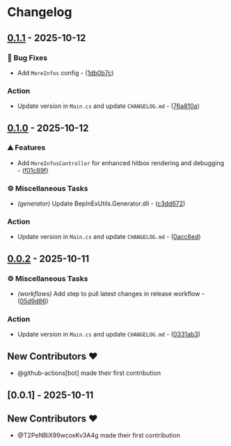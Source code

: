 # Changelog

## [0.1.1](https://github.com/T2PeNBiX99wcoxKv3A4g/HKSS.ShowHitbox/compare/v0.1.0..v0.1.1) - 2025-10-12

### 🐛 Bug Fixes

- Add `MoreInfos` config - ([1db0b7c](https://github.com/T2PeNBiX99wcoxKv3A4g/HKSS.ShowHitbox/commit/1db0b7c3b508aa3cfaae6ba2079edea92358c77e))

### Action

- Update version in `Main.cs` and update `CHANGELOG.md` - ([76a810a](https://github.com/T2PeNBiX99wcoxKv3A4g/HKSS.ShowHitbox/commit/76a810ae3d25d75b2b932eb4c8e4836d03ba97c5))


## [0.1.0](https://github.com/T2PeNBiX99wcoxKv3A4g/HKSS.ShowHitbox/compare/v0.0.2..v0.1.0) - 2025-10-12

### ⛰️  Features

- Add `MoreInfosController` for enhanced hitbox rendering and debugging - ([f01c89f](https://github.com/T2PeNBiX99wcoxKv3A4g/HKSS.ShowHitbox/commit/f01c89f88c38f99dc83c82b432cc7b79568978eb))

### ⚙️ Miscellaneous Tasks

- *(generator)* Update BepInExUtils.Generator.dll - ([c3dd672](https://github.com/T2PeNBiX99wcoxKv3A4g/HKSS.ShowHitbox/commit/c3dd67223211fe4fcdda5a6822174f00fcacc9de))

### Action

- Update version in `Main.cs` and update `CHANGELOG.md` - ([0acc6ed](https://github.com/T2PeNBiX99wcoxKv3A4g/HKSS.ShowHitbox/commit/0acc6ed8bd7efcfdbdbac8c5e9f9b27fd8b76a8d))


## [0.0.2](https://github.com/T2PeNBiX99wcoxKv3A4g/HKSS.ShowHitbox/compare/v0.0.1..v0.0.2) - 2025-10-11

### ⚙️ Miscellaneous Tasks

- *(workflows)* Add step to pull latest changes in release workflow - ([05d9d86](https://github.com/T2PeNBiX99wcoxKv3A4g/HKSS.ShowHitbox/commit/05d9d86cf6946ffbe50fc707034f4bb0ca5e986a))

### Action

- Update version in `Main.cs` and update `CHANGELOG.md` - ([0331ab3](https://github.com/T2PeNBiX99wcoxKv3A4g/HKSS.ShowHitbox/commit/0331ab3989abd61d62ec4fe7f89068c51d866cac))

## New Contributors ❤️

* @github-actions[bot] made their first contribution

## [0.0.1] - 2025-10-11

## New Contributors ❤️

* @T2PeNBiX99wcoxKv3A4g made their first contribution

<!-- generated by git-cliff -->
